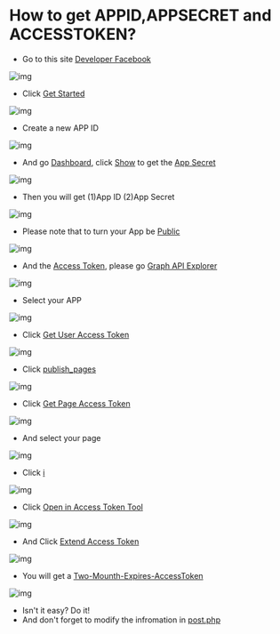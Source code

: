 # How to get APPID,APPSECRET and ACCESSTOKEN?
+ Go to this site [Developer Facebook](https://developer.facebook.com/)

![img](http://i.imgur.com/OGvLZGi.png)

+ Click [Get Started](#)

![img](http://i.imgur.com/jQ9xsoQ.png)

+ Create a new APP ID

![img](http://i.imgur.com/pEjlPqS.png)

+ And go [Dashboard](#), click [Show](#) to get the [App Secret](#)

![img](http://i.imgur.com/VCeM9dC.png)

+ Then you will get (1)App ID (2)App Secret

![img](http://i.imgur.com/hvRMeqQ.png)

+ Please note that to turn your App be [Public](#)

![img](http://i.imgur.com/ed3S923.png)

+ And the [Access Token](#), please go [Graph API Explorer](https://developers.facebook.com/tools/explorer)

![img](http://i.imgur.com/17rlN6b.png)

+ Select your APP

![img](http://i.imgur.com/3j4WctD.png)

+ Click [Get User Access Token](#)

![img](http://i.imgur.com/6CAEegN.png)

+ Click [publish_pages](#)

![img](http://i.imgur.com/kMf4E6P.png)

+ Click [Get Page Access Token](#)

![img](http://i.imgur.com/0Sms8Ip.png)

+ And select your page

![img](http://i.imgur.com/qXZHsVS.png)

+ Click [i](#)

![img](http://i.imgur.com/tO9Sxsq.png)

+ Click [Open in Access Token Tool](#)

![img](http://i.imgur.com/5xu8cEa.png)

+ And Click [Extend Access Token](#)

![img](http://i.imgur.com/ogQzSQe.png)

+ You will get a [Two-Mounth-Expires-AccessToken](#)

![img](http://i.imgur.com/rXGtR9t.png)


+ Isn't it easy? Do it!
+ And don't forget to modify the infromation in [post.php](https://github.com/Kazuko0310/Facebook-Anonymous-Post/blob/master/post.php)
